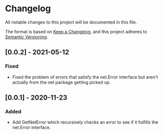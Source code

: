 # Changelog
All notable changes to this project will be documented in this file.

The format is based on [Keep a Changelog](https://keepachangelog.com/en/1.0.0/),
and this project adheres to [Semantic Versioning](https://semver.org/spec/v2.0.0.html).

## [0.0.2] - 2021-05-12

### Fixed

- Fixed the problem of errors that satisfy the net.Error interface but aren't actually from the net package getting picked up.

## [0.0.1] - 2020-11-23

### Added

- Add GetNetError which recursively checks an error to see if it fulfills the net.Error interface.